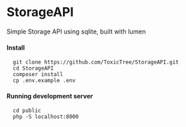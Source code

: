 # StorageAPI
Simple Storage API using sqlite, built with lumen

#### Install
      git clone https://github.com/ToxicTree/StorageAPI.git
      cd StorageAPI
      composer install
      cp .env.example .env

#### Running development server
      cd public
      php -S localhost:8000
